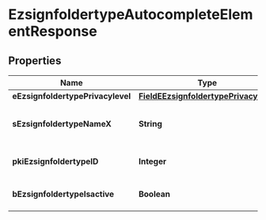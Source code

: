 

# EzsignfoldertypeAutocompleteElementResponse

## Properties

Name | Type | Description | Notes
------------ | ------------- | ------------- | -------------
**eEzsignfoldertypePrivacylevel** | [**FieldEEzsignfoldertypePrivacylevel**](FieldEEzsignfoldertypePrivacylevel.md) |  | 
**sEzsignfoldertypeNameX** | **String** | The name of the Ezsignfoldertype in the language of the requester | 
**pkiEzsignfoldertypeID** | **Integer** | The unique ID of the Ezsignfoldertype. | 
**bEzsignfoldertypeIsactive** | **Boolean** | Whether the Ezsignfoldertype is active or not | 




